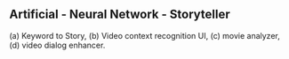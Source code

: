 Artificial - Neural Network - Storyteller
---
(a) Keyword to Story, (b) Video context recognition UI, (c) movie analyzer, (d) video dialog enhancer.
